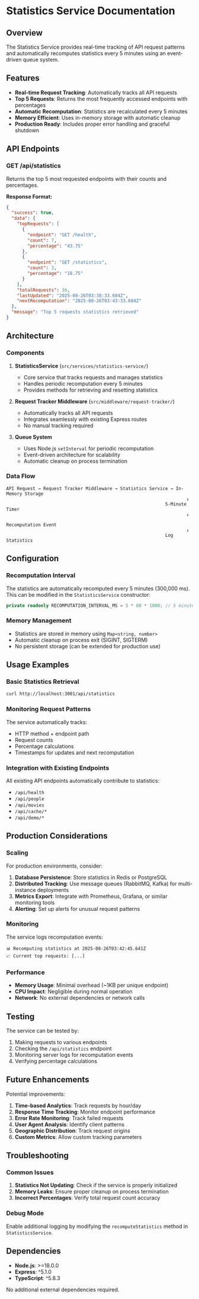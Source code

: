 # Statistics Service Documentation

## Overview

The Statistics Service provides real-time tracking of API request patterns and automatically recomputes statistics every 5 minutes using an event-driven queue system.

## Features

- **Real-time Request Tracking**: Automatically tracks all API requests
- **Top 5 Requests**: Returns the most frequently accessed endpoints with percentages
- **Automatic Recomputation**: Statistics are recalculated every 5 minutes
- **Memory Efficient**: Uses in-memory storage with automatic cleanup
- **Production Ready**: Includes proper error handling and graceful shutdown

## API Endpoints

### GET /api/statistics

Returns the top 5 most requested endpoints with their counts and percentages.

**Response Format:**

```json
{
  "success": true,
  "data": {
    "topRequests": [
      {
        "endpoint": "GET /health",
        "count": 7,
        "percentage": "43.75"
      },
      {
        "endpoint": "GET /statistics",
        "count": 3,
        "percentage": "18.75"
      }
    ],
    "totalRequests": 16,
    "lastUpdated": "2025-08-26T03:38:33.684Z",
    "nextRecomputation": "2025-08-26T03:43:33.684Z"
  },
  "message": "Top 5 requests statistics retrieved"
}
```

## Architecture

### Components

1. **StatisticsService** (`src/services/statistics-service/`)
   - Core service that tracks requests and manages statistics
   - Handles periodic recomputation every 5 minutes
   - Provides methods for retrieving and resetting statistics

2. **Request Tracker Middleware** (`src/middleware/request-tracker/`)
   - Automatically tracks all API requests
   - Integrates seamlessly with existing Express routes
   - No manual tracking required

3. **Queue System**
   - Uses Node.js `setInterval` for periodic recomputation
   - Event-driven architecture for scalability
   - Automatic cleanup on process termination

### Data Flow

```
API Request → Request Tracker Middleware → Statistics Service → In-Memory Storage
                                                                    ↓
                                                            5-Minute Timer
                                                                    ↓
                                                            Recomputation Event
                                                                    ↓
                                                            Log Statistics
```

## Configuration

### Recomputation Interval

The statistics are automatically recomputed every 5 minutes (300,000 ms). This can be modified in the `StatisticsService` constructor:

```typescript
private readonly RECOMPUTATION_INTERVAL_MS = 5 * 60 * 1000; // 5 minutes
```

### Memory Management

- Statistics are stored in memory using `Map<string, number>`
- Automatic cleanup on process exit (SIGINT, SIGTERM)
- No persistent storage (can be extended for production use)

## Usage Examples

### Basic Statistics Retrieval

```bash
curl http://localhost:3001/api/statistics
```

### Monitoring Request Patterns

The service automatically tracks:

- HTTP method + endpoint path
- Request counts
- Percentage calculations
- Timestamps for updates and next recomputation

### Integration with Existing Endpoints

All existing API endpoints automatically contribute to statistics:

- `/api/health`
- `/api/people`
- `/api/movies`
- `/api/cache/*`
- `/api/demo/*`

## Production Considerations

### Scaling

For production environments, consider:

1. **Database Persistence**: Store statistics in Redis or PostgreSQL
2. **Distributed Tracking**: Use message queues (RabbitMQ, Kafka) for multi-instance deployments
3. **Metrics Export**: Integrate with Prometheus, Grafana, or similar monitoring tools
4. **Alerting**: Set up alerts for unusual request patterns

### Monitoring

The service logs recomputation events:

```
📊 Recomputing statistics at 2025-08-26T03:42:45.641Z
📈 Current top requests: [...]
```

### Performance

- **Memory Usage**: Minimal overhead (~1KB per unique endpoint)
- **CPU Impact**: Negligible during normal operation
- **Network**: No external dependencies or network calls

## Testing

The service can be tested by:

1. Making requests to various endpoints
2. Checking the `/api/statistics` endpoint
3. Monitoring server logs for recomputation events
4. Verifying percentage calculations

## Future Enhancements

Potential improvements:

1. **Time-based Analytics**: Track requests by hour/day
2. **Response Time Tracking**: Monitor endpoint performance
3. **Error Rate Monitoring**: Track failed requests
4. **User Agent Analysis**: Identify client patterns
5. **Geographic Distribution**: Track request origins
6. **Custom Metrics**: Allow custom tracking parameters

## Troubleshooting

### Common Issues

1. **Statistics Not Updating**: Check if the service is properly initialized
2. **Memory Leaks**: Ensure proper cleanup on process termination
3. **Incorrect Percentages**: Verify total request count accuracy

### Debug Mode

Enable additional logging by modifying the `recomputeStatistics` method in `StatisticsService`.

## Dependencies

- **Node.js**: >=18.0.0
- **Express**: ^5.1.0
- **TypeScript**: ^5.8.3

No additional external dependencies required.
